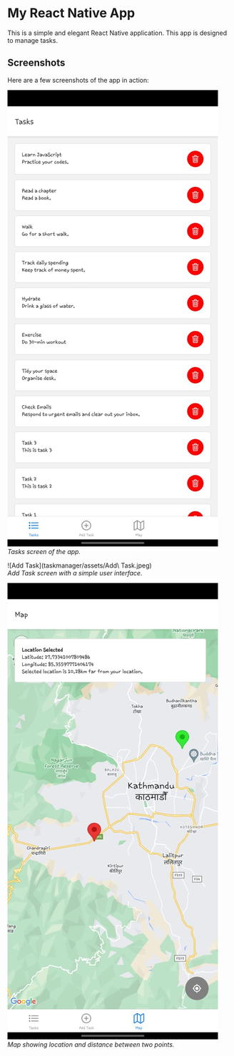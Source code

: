 # My React Native App

This is a simple and elegant React Native application. This app is designed to manage tasks.

## Screenshots

Here are a few screenshots of the app in action:

![Tasks](taskmanager/assets/Tasks.jpeg)  
*Tasks screen of the app.*

![Add Task](taskmanager/assets/Add\ Task.jpeg)  
*Add Task screen with a simple user interface.*

![Map](taskmanager/assets/Map.jpeg)  
*Map showing location and distance between two points.*
